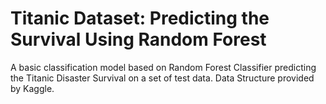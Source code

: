 # Titanic Dataset: Predicting the Survival Using Random Forest
 A basic classification model based on Random Forest Classifier predicting the Titanic Disaster Survival on a set of test data. Data Structure provided by Kaggle.
